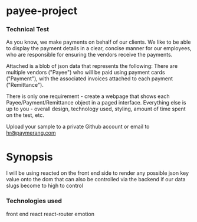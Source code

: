 # payee-project

### Technical Test
As you know, we make payments on behalf of our clients. We like to be able to display the payment details in a clear, concise manner for our employees, who are responsible for ensuring the vendors receive the payments.

Attached is a blob of json data that represents the following: There are multiple vendors ("Payee") who will be paid using payment cards ("Payment"), with the associated invoices attached to each payment ("Remittance").

There is only one requirement - create a webpage that shows each Payee/Payment/Remittance object in a paged interface. Everything else is up to you - overall design, technology used, styling, amount of time spent on the test, etc.

Upload your sample to a private Github account or email to hr@paymerang.com


# Synopsis
I will be using reacted on the front end side to render any possible json key value onto the dom that can also be controlled via the backend if our data slugs become to high to control

### Technologies used

front end
react
react-router
emotion

